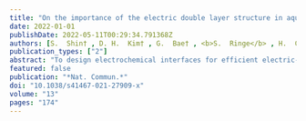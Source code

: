 ```yaml
---
title: "On the importance of the electric double layer structure in aqueous electrocatalysis"
date: 2022-01-01
publishDate: 2022-05-11T00:29:34.791368Z
authors: [S.  Shin† , D. H.  Kim† , G.  Bae† , <b>S.  Ringe</b> , H.  Choi , H.  Lim , C. H.  Choi* , H.  Kim* ]
publication_types: ["2"]
abstract: "To design electrochemical interfaces for efficient electric-chemical energy interconversion, it is critical to reveal the electric double layer (EDL) structure and relate it with electrochemical activity; nonetheless, this has been a long-standing challenge. Of particular, no molecular-level theories have fully explained the characteristic two peaks arising in the potential-dependence of the EDL capacitance, which is sensitively dependent on the EDL structure. We herein demonstrate that our first-principles-based molecular simulation reproduces the experimental capacitance peaks. The origin of two peaks emerging at anodic and cathodic potentials is unveiled to be an electrosorption of ions and a structural phase transition, respectively. We further find a cation complexation gradually modifies the EDL structure and the field strength, which linearly scales the carbon dioxide reduction activity. This study deciphers the complex structural response of the EDL and highlights its catalytic importance, which bridges the mechanistic gap between the EDL structure and electrocatalysis."
featured: false
publication: "*Nat. Commun.*"
doi: "10.1038/s41467-021-27909-x"
volume: "13"
pages: "174"
---
```


